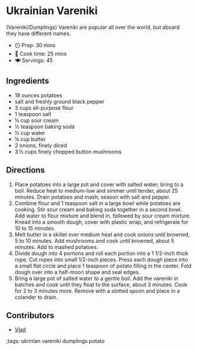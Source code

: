 # Ukrainian Vareniki

(Vareniki/Dumplings) Vareniki are popular all over the world, but aboard they have different names. 

- ⏲️ Prep: 30 mins
- 🍳 Cook time: 25 mins  
- 🍽️ Servings: 45

## Ingredients 

- 18 ounces potatoes
- salt and freshly ground black pepper
- 3 cups all-purpose flour
- 1 teaspoon salt
- ¼ cup sour cream
- ½ teaspoon baking soda
- ½ cup water
- ¼ cup butter
- 2 onions, finely diced
- 3 ½ cups finely chopped button mushrooms

## Directions

1. Place potatoes into a large pot and cover with salted water; bring to a boil. Reduce heat to medium-low and simmer until tender, about 25 minutes. Drain potatoes and mash; season with salt and pepper.
2. Combine flour and 1 teaspoon salt in a large bowl while potatoes are cooking. Stir sour cream and baking soda together in a second bowl. Add water to flour mixture and blend in, followed by sour cream mixture. Knead into a smooth dough, cover with plastic wrap, and refrigerate for 10 to 15 minutes.
3. Melt butter in a skillet over medium heat and cook onions until browned, 5 to 10 minutes. Add mushrooms and cook until browned, about 5 minutes. Add to mashed potatoes.
4. Divide dough into 4 portions and roll each portion into a 1 1/2-inch thick rope. Cut ropes into small 1/2-inch pieces. Press each dough piece into a small flat circle and place 1 teaspoon of potato filling in the center. Fold dough over into a half-moon shape and seal edges.
5. Bring a large pot of salted water to a gentle boil. Add the vareniki in batches and cook until they float to the surface, about 3 minutes. Cook for 2 to 3 minutes more. Remove with a slotted spoon and place in a colander to drain.

## Contributors

- [Vlad](https://github.com/VladPetryshyn)

;tags: ukrinian vareniki dumplings potato
